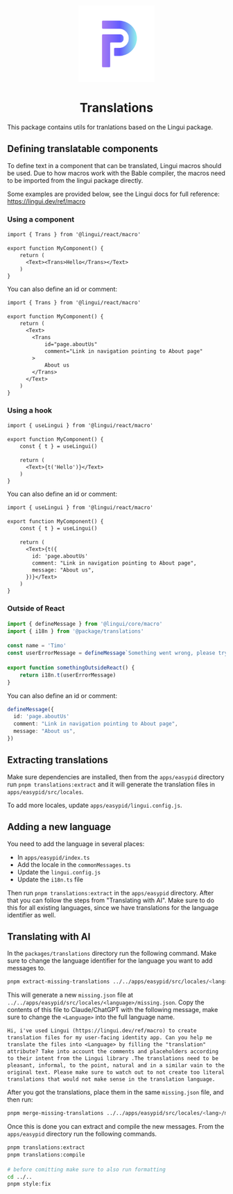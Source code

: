 <div align="center">
   <img src="../../assets/icon.png" alt="Paradym Logo" height="176px" />
</div>

<h1 align="center"><b>Translations</b></h1>

This package contains utils for tranlations based on the Lingui package.

## Defining translatable components

To define text in a component that can be translated, Lingui macros should be used. Due to how macros work with the Bable compiler, the macros need to be imported from the lingui package directly.

Some examples are provided below, see the Lingui docs for full reference: https://lingui.dev/ref/macro

### Using a component

```tsx
import { Trans } from '@lingui/react/macro'

export function MyComponent() {
    return (
      <Text><Trans>Hello</Trans></Text>
    )
}
```

You can also define an id or comment:

```tsx
import { Trans } from '@lingui/react/macro'

export function MyComponent() {
    return (
      <Text>
        <Trans 
            id="page.aboutUs"
            comment="Link in navigation pointing to About page"
        >
            About us
        </Trans>
      </Text>
    )
}
```


### Using a hook

```tsx
import { useLingui } from '@lingui/react/macro'

export function MyComponent() {
    const { t } = useLingui()

    return (
      <Text>{t('Hello')}</Text>
    )
}
```

You can also define an id or comment:

```tsx
import { useLingui } from '@lingui/react/macro'

export function MyComponent() {
    const { t } = useLingui()

    return (
      <Text>{t({
        id: 'page.aboutUs'
        comment: "Link in navigation pointing to About page",
        message: "About us",
      })}</Text>
    )
}
```

### Outside of React

```ts
import { defineMessage } from '@lingui/core/macro'
import { i18n } from '@package/translations'

const name = 'Timo'
const userErrorMessage = defineMessage`Something went wrong, please try again ${name}`

export function somethingOutsideReact() {
    return i18n.t(userErrorMessage)
}
```

You can also define an id or comment:

```ts
defineMessage({
  id: 'page.aboutUs'
  comment: "Link in navigation pointing to About page",
  message: "About us",
})
```

## Extracting translations

Make sure dependencies are installed, then from the `apps/easypid` directory run `pnpm translations:extract` and it will generate the translation files in `apps/easypid/src/locales`.

To add more locales, update `apps/easypid/lingui.config.js`.

## Adding a new language

You need to add the language in several places:
- In `apps/easypid/index.ts`
- Add the locale in the `commonMessages.ts`
- Update the `lingui.config.js`
- Update the `i18n.ts` file

Then run `pnpm translations:extract` in the `apps/easypid` directory. After that you can follow the steps from "Translating with AI". Make sure to do this for all existing languages, since we have translations for the language identifier as well.

## Translating with AI

In the `packages/translations` directory run the following command. Make sure to change the language identifier for the language you want to add messages to.

```sh
pnpm extract-missing-translations ../../apps/easypid/src/locales/<lang>/messages.json
```

This will generate a new `missing.json` file at `../../apps/easypid/src/locales/<language>/missing.json`. Copy the contents of this file to Claude/ChatGPT with the following message, make sure to change the `<Language>` into the full language name.

```
Hi, i've used Lingui (https://lingui.dev/ref/macro) to create translation files for my user-facing identity app. Can you help me translate the files into <Language> by filling the "translation" attribute? Take into account the comments and placeholders according to their intent from the Lingui library .The translations need to be pleasant, informal, to the point, natural and in a similar vain to the original text. Please make sure to watch out to not create too literal translations that would not make sense in the translation language.
```

After you got the translations, place them in the same `missing.json` file, and then run:

```sh
pnpm merge-missing-translations ../../apps/easypid/src/locales/<lang>/messages.json
```

Once this is done you can extract and compile the new messages. From the `apps/easypid` directory run the following commands.

```sh
pnpm translations:extract
pnpm translations:compile

# before comitting make sure to also run formatting
cd ../..
pnpm style:fix
```